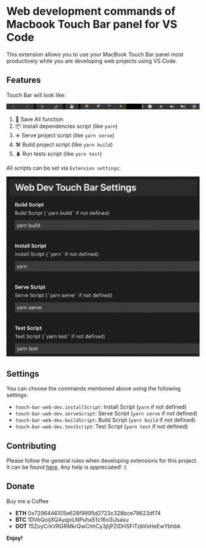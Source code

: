 # Web development commands of Macbook Touch Bar panel for VS Code

This extension allows you to use your MacBook Touch Bar panel most productively while you are developing web projects using VS Code.

## Features

Touch Bar will look like:

![alt Example](./images/example.jpeg)

1. 💾 Save All function
2. 📦 Install dependencies script (like `yarn`)
3. ✈️ Serve project script (like `yarn serve`)
4. 🛠 Build project script (like `yarn build`)
5. 🪲 Run tests script (like `yarn test`)

All scripts can be set via `Extension settings`:

![alt Settings](./images/settings.png)

## Settings

You can choose the commands mentioned above using the following settings:

* `touch-bar-web-dev.installScript`: Install Script (`yarn` if not defined)
* `touch-bar-web-dev.serveScript`: Serve Script (`yarn serve` if not defined)
* `touch-bar-web-dev.buildScript`: Build Script (`yarn build` if not defined)
* `touch-bar-web-dev.testScript`: Test Script (`yarn test` if not defined)

## Contributing

Please follow the general rules when developing extensions for this project. It can be found [here](https://code.visualstudio.com/api/references/extension-guidelines). Any help is appreciated! :)

## Donate

Buy me a Coffee

- **ETH** 0x7296446105e628f9995d2723c328bce79623df74
- **BTC** 1DVbQoijXQ4yqjoLNPuha51c16o3iJsasu
- **DOT** 15ZuyCrkVRGRMkrQwChhCy3jtjPZiDHSFiTzbVsHeEwYbhbk

**Enjoy!**
